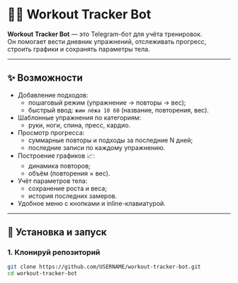 # 🏋️‍♂️ Workout Tracker Bot

**Workout Tracker Bot** — это Telegram-бот для учёта тренировок.  
Он помогает вести дневник упражнений, отслеживать прогресс, строить графики и сохранять параметры тела.

---

## ✨ Возможности

- Добавление подходов:
  - пошаговый режим (упражнение → повторы → вес);
  - быстрый ввод: `жим лёжа 10 60` (название, повторения, вес).
- Шаблонные упражнения по категориям:
  - руки, ноги, спина, пресс, кардио.
- Просмотр прогресса:
  - суммарные повторы и подходы за последние N дней;
  - последние записи по каждому упражнению.
- Построение графиков 📈:
  - динамика повторов;
  - объём (повторения × вес).
- Учёт параметров тела:
  - сохранение роста и веса;
  - история последних замеров.
- Удобное меню с кнопками и inline-клавиатурой.

---

## 🚀 Установка и запуск

### 1. Клонируй репозиторий
```bash
git clone https://github.com/USERNAME/workout-tracker-bot.git
cd workout-tracker-bot
